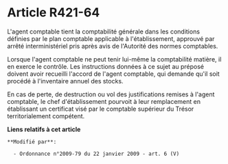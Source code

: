 # Article R421-64

L'agent comptable tient la comptabilité générale dans les conditions définies par le plan comptable applicable à
l'établissement, approuvé par arrêté interministériel pris après avis de l'Autorité des normes comptables. 

Lorsque l'agent comptable ne peut tenir lui-même la comptabilité matière, il en exerce le contrôle. Les instructions données
à ce sujet au préposé doivent avoir recueilli l'accord de l'agent comptable, qui demande qu'il soit procédé à l'inventaire
annuel des stocks. 

En cas de perte, de destruction ou vol des justifications remises à l'agent comptable, le chef d'établissement pourvoit à
leur remplacement en établissant un certificat visé par le comptable supérieur du Trésor territorialement compétent.

**Liens relatifs à cet article**

	**Modifié par**:

	  - Ordonnance n°2009-79 du 22 janvier 2009 - art. 6 (V)
